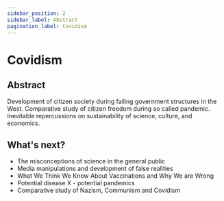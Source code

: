 ```yaml
---
sidebar_position: 2
sidebar_label: Abstract
pagination_label: Covidism
---
```


# Covidism
## Abstract

Development of citizen society during failing government structures in the West. Comparative study of citizen freedom during so called pandemic. Inevitable repercussions on sustainability of science, culture, and economics.


## What's next?

- The misconceptions of science in the general public
- Media manipulations and development of false realities
- What We Think We Know About Vaccinations and Why We are Wrong
- Potential disease X - potential pandemics
- Comparative study of Nazism, Communism and Covidism 
